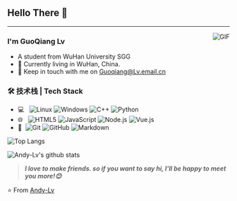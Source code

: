 ## Hello There 👋
---
<img align="right" alt="GIF" src="https://raw.githubusercontent.com/JoeyBling/JoeyBling/master/pic/pusheencode.gif" />

### I'm GuoQiang Lv

- A student from WuHan University   SGG
- 🌱 Currently living in WuHan, China.
- 💬 Keep in touch with me on [Guoqiang@Lv.email.cn](mailto:Guoqiang@Lv.email.cn)

### 🛠 技术栈 | Tech Stack

- 💻 &#160; ![Linux](https://img.shields.io/badge/-Linux-333333?style=flat&logo=Archlinux&logoColor=33CCFF)
![Windows](https://img.shields.io/badge/-Windows-333333?style=flat&logo=Windows&logoColor=33CCFF)
![C++](https://img.shields.io/badge/-C++-333333?style=flat&logo=Cplusplus&logoColor=33CCFF)
![Python](https://img.shields.io/badge/-Python-333333?style=flat&logo=Python)
- 🌐 &#160; ![HTML5](https://img.shields.io/badge/-HTML5-333333?style=flat&logo=HTML5)
![JavaScript](https://img.shields.io/badge/-JavaScript-333333?style=flat&logo=JavaScript)
![Node.js](https://img.shields.io/badge/-Node.js-333333?style=flat&logo=node.js)
![Vue.js](https://img.shields.io/badge/-Vue.js-333333?style=flat&logo=Vue.js)
- 🔧 &#160;![Git](https://img.shields.io/badge/-Git-333333?style=flat&logo=git)
![GitHub](https://img.shields.io/badge/-GitHub-333333?style=flat&logo=github)
![Markdown](https://img.shields.io/badge/-Markdown-333333?style=flat&logo=markdown)

![Top Langs](https://github-readme-stats.vercel.app/api/top-langs/?username=Andy-Lv&hide=c,roff,scheme,qml,matlab,MakeFile,jupyter&langs_count=5&theme=dracula)

![Andy-Lv's github stats](https://github-readme-stats.vercel.app/api?username=Andy-Lv&count_private=true&show_icons=true&theme=dracula)

> ***I love to make friends. so if you want to say hi, I'll be happy to meet you more!😊***

⭐️ From [Andy-Lv](https://github.com/Andy-Lv)
